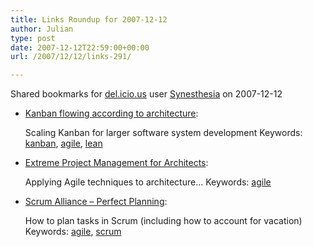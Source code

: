 ```yaml
---
title: Links Roundup for 2007-12-12
author: Julian
type: post
date: 2007-12-12T22:59:00+00:00
url: /2007/12/12/links-291/

---
```

Shared bookmarks for [del.icio.us][1] user  [Synesthesia][2] on 2007-12-12

  * [Kanban flowing according to architecture][3]:
  
    Scaling Kanban for larger software system development Keywords: [kanban][4], [agile][5], [lean][6]
  * [Extreme Project Management for Architects][7]:
  
    Applying Agile techniques to architecture&#8230; Keywords: [agile][5]
  * [Scrum Alliance &#8211; Perfect Planning][8]:
  
    How to plan tasks in Scrum (including how to account for vacation) Keywords: [agile][5], [scrum][9]

 [1]: http://del.icio.us/
 [2]: http://del.icio.us/synesthesia
 [3]: http://leansoftwareengineering.com/2007/12/09/kanban-flowing-according-to-architecture "http://leansoftwareengineering.com/2007/12/09/kanban-flowing-according-to-architecture"
 [4]: http://del.icio.us/synesthesia/kanban
 [5]: http://del.icio.us/synesthesia/agile
 [6]: http://del.icio.us/synesthesia/lean
 [7]: http://www.architecturalpractices.com/ "http://www.architecturalpractices.com/"
 [8]: http://www.scrumalliance.org/articles/59-perfect-planning "http://www.scrumalliance.org/articles/59-perfect-planning"
 [9]: http://del.icio.us/synesthesia/scrum